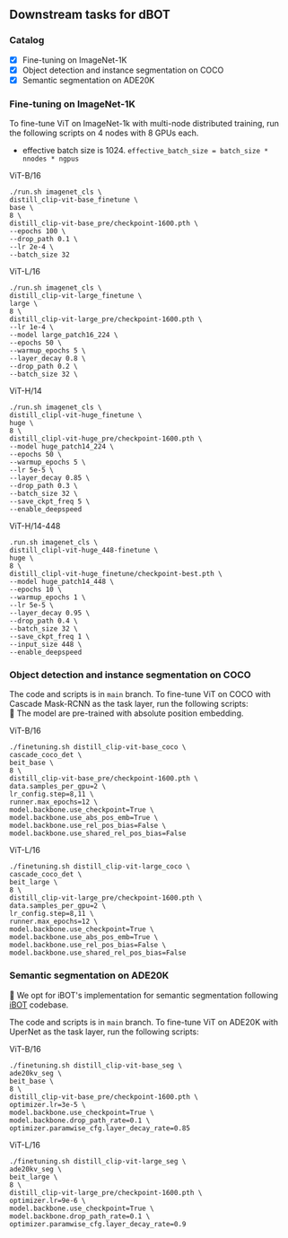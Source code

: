 ## Downstream tasks for dBOT
### Catalog

- [x] Fine-tuning on ImageNet-1K
- [x] Object detection and instance segmentation on COCO
- [x] Semantic segmentation on ADE20K

### Fine-tuning on ImageNet-1K
To fine-tune ViT on ImageNet-1k with multi-node distributed training, run the following scripts on 4 nodes with 8 GPUs each.

- effective batch size is 1024. `effective_batch_size = batch_size * nnodes * ngpus`

ViT-B/16
```
./run.sh imagenet_cls \
distill_clip-vit-base_finetune \
base \
8 \
distill_clip-vit-base_pre/checkpoint-1600.pth \
--epochs 100 \
--drop_path 0.1 \
--lr 2e-4 \
--batch_size 32
```

ViT-L/16
```
./run.sh imagenet_cls \
distill_clip-vit-large_finetune \
large \
8 \
distill_clip-vit-large_pre/checkpoint-1600.pth \
--lr 1e-4 \
--model large_patch16_224 \
--epochs 50 \
--warmup_epochs 5 \
--layer_decay 0.8 \
--drop_path 0.2 \
--batch_size 32 \
```


ViT-H/14
```
./run.sh imagenet_cls \
distill_clipl-vit-huge_finetune \
huge \
8 \
distill_clipl-vit-huge_pre/checkpoint-1600.pth \
--model huge_patch14_224 \
--epochs 50 \
--warmup_epochs 5 \
--lr 5e-5 \
--layer_decay 0.85 \
--drop_path 0.3 \
--batch_size 32 \
--save_ckpt_freq 5 \
--enable_deepspeed
```


ViT-H/14-448
```
.run.sh imagenet_cls \
distill_clipl-vit-huge_448-finetune \
huge \
8 \
distill_clipl-vit-huge_finetune/checkpoint-best.pth \
--model huge_patch14_448 \
--epochs 10 \
--warmup_epochs 1 \
--lr 5e-5 \
--layer_decay 0.95 \
--drop_path 0.4 \
--batch_size 32 \
--save_ckpt_freq 1 \
--input_size 448 \
--enable_deepspeed
```

### Object detection and instance segmentation on COCO
The code and scripts is in `main` branch.
To fine-tune ViT on COCO with Cascade Mask-RCNN as the task layer, run the following scripts:\
:dart: The model are pre-trained with absolute position embedding.

ViT-B/16
```
./finetuning.sh distill_clip-vit-base_coco \
cascade_coco_det \
beit_base \
8 \
distill_clip-vit-base_pre/checkpoint-1600.pth \
data.samples_per_gpu=2 \
lr_config.step=8,11 \
runner.max_epochs=12 \
model.backbone.use_checkpoint=True \
model.backbone.use_abs_pos_emb=True \
model.backbone.use_rel_pos_bias=False \
model.backbone.use_shared_rel_pos_bias=False
```

ViT-L/16
```
./finetuning.sh distill_clip-vit-large_coco \
cascade_coco_det \
beit_large \
8 \
distill_clip-vit-large_pre/checkpoint-1600.pth \
data.samples_per_gpu=2 \
lr_config.step=8,11 \
runner.max_epochs=12 \
model.backbone.use_checkpoint=True \
model.backbone.use_abs_pos_emb=True \
model.backbone.use_rel_pos_bias=False \
model.backbone.use_shared_rel_pos_bias=False
```





### Semantic segmentation on ADE20K
:dart: We opt for iBOT's implementation for semantic segmentation following [iBOT](https://github.com/bytedance/ibot/tree/main/evaluation/semantic_segmentation) codebase.

The code and scripts is in `main` branch.
To fine-tune ViT on ADE20K with UperNet as the task layer, run the following scripts:


ViT-B/16
```
./finetuning.sh distill_clip-vit-base_seg \
ade20kv_seg \
beit_base \
8 \
distill_clip-vit-base_pre/checkpoint-1600.pth \
optimizer.lr=3e-5 \
model.backbone.use_checkpoint=True \
model.backbone.drop_path_rate=0.1 \
optimizer.paramwise_cfg.layer_decay_rate=0.85
```

ViT-L/16
```
./finetuning.sh distill_clip-vit-large_seg \
ade20kv_seg \
beit_large \
8 \
distill_clip-vit-large_pre/checkpoint-1600.pth \
optimizer.lr=9e-6 \
model.backbone.use_checkpoint=True \
model.backbone.drop_path_rate=0.1 \
optimizer.paramwise_cfg.layer_decay_rate=0.9
```
